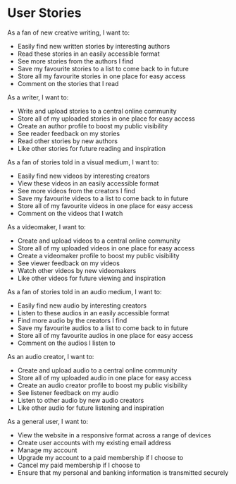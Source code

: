 # User Stories

As a fan of new creative writing, I want to:

- Easily find new written stories by interesting authors
- Read these stories in an easily accessible format
- See more stories from the authors I find
- Save my favourite stories to a list to come back to in future
- Store all my favourite stories in one place for easy access
- Comment on the stories that I read

As a writer, I want to:

- Write and upload stories to a central online community
- Store all of my uploaded stories in one place for easy access
- Create an author profile to boost my public visibility
- See reader feedback on my stories
- Read other stories by new authors
- Like other stories for future reading and inspiration

As a fan of stories told in a visual medium, I want to:

- Easily find new videos by interesting creators
- View these videos in an easily accessible format
- See more videos from the creators I find
- Save my favourite videos to a list to come back to in future
- Store all of my favourite videos in one place for easy access
- Comment on the videos that I watch

As a videomaker, I want to:

- Create and upload videos to a central online community
- Store all of my uploaded videos in one place for easy access
- Create a videomaker profile to boost my public visibility
- See viewer feedback on my videos
- Watch other videos by new videomakers
- Like other videos for future viewing and inspiration

As a fan of stories told in an audio medium, I want to:

- Easily find new audio by interesting creators
- Listen to these audios in an easily accessible format
- Find more audio by the creators I find
- Save my favourite audios to a list to come back to in future
- Store all of my favourite audios in one place for easy access
- Comment on the audios I listen to

As an audio creator, I want to:

- Create and upload audio to a central online community
- Store all of my uploaded audio in one place for easy access
- Create an audio creator profile to boost my public visibility
- See listener feedback on my audio
- Listen to other audio by new audio creators
- Like other audio for future listening and inspiration

As a general user, I want to:

- View the website in a responsive format across a range of devices
- Create user accounts with my existing email address
- Manage my account
- Upgrade my account to a paid membership if I choose to
- Cancel my paid membership if I choose to
- Ensure that my personal and banking information is transmitted securely